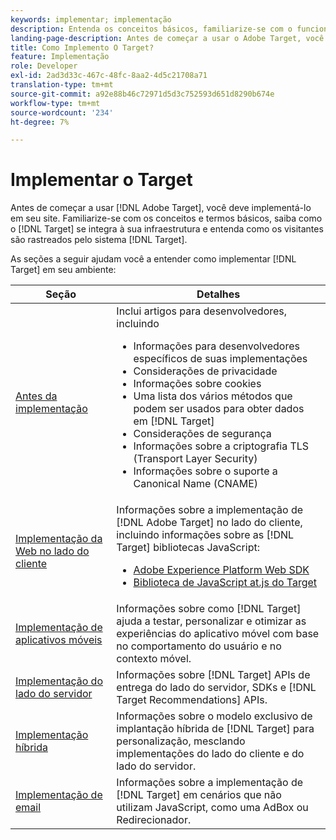 ```yaml
---
keywords: implementar; implementação
description: Entenda os conceitos básicos, familiarize-se com o funcionamento do  [!DNL Target] e se integre à sua infraestrutura e entenda como os visitantes são rastreados.
landing-page-description: Antes de começar a usar o Adobe Target, você deve implementá-lo em seu site, entender alguns conceitos e termos básicos e se familiarizar com o funcionamento do  [!DNL Target] .
title: Como Implemento O Target?
feature: Implementação
role: Developer
exl-id: 2ad3d33c-467c-48fc-8aa2-4d5c21708a71
translation-type: tm+mt
source-git-commit: a92e88b46c72971d5d3c752593d651d8290b674e
workflow-type: tm+mt
source-wordcount: '234'
ht-degree: 7%

---
```


# Implementar o Target

Antes de começar a usar [!DNL Adobe Target], você deve implementá-lo em seu site. Familiarize-se com os conceitos e termos básicos, saiba como o [!DNL Target] se integra à sua infraestrutura e entenda como os visitantes são rastreados pelo sistema [!DNL Target].

As seções a seguir ajudam você a entender como implementar [!DNL Target] em seu ambiente:

| Seção | Detalhes |
| --- | --- |
| [Antes da implementação](c-considerations-before-you-implement-target/considerations-before-you-implement-target.md) | Inclui artigos para desenvolvedores, incluindo<ul><li>Informações para desenvolvedores específicos de suas implementações</li><li>Considerações de privacidade</li><li>Informações sobre cookies<li>Uma lista dos vários métodos que podem ser usados para obter dados em [!DNL Target]</li><li>Considerações de segurança</li><li>Informações sobre a criptografia TLS (Transport Layer Security)</li><li>Informações sobre o suporte a Canonical Name (CNAME)</li></ul> |
| [Implementação da Web no lado do cliente](/help/c-implementing-target/c-implementing-target-for-client-side-web/implement-target-for-client-side-web.md) | Informações sobre a implementação de [!DNL Adobe Target] no lado do cliente, incluindo informações sobre as [!DNL Target] bibliotecas JavaScript:<ul><li>[Adobe Experience Platform Web SDK](/help/c-implementing-target/c-implementing-target-for-client-side-web/aep-web-sdk.md)</li><li>[Biblioteca de JavaScript at.js do Target](/help/c-implementing-target/c-implementing-target-for-client-side-web/c-how-atjs-works/how-atjs-works.md)</li></ul> |
| [Implementação de aplicativos móveis](/help/c-target-mobile-app/target-mobile-app.md) | Informações sobre como [!DNL Target] ajuda a testar, personalizar e otimizar as experiências do aplicativo móvel com base no comportamento do usuário e no contexto móvel. |
| [Implementação do lado do servidor](/help/c-implementing-target/c-api-and-sdk-overview/api-and-sdk-overview.md) | Informações sobre [!DNL Target] APIs de entrega do lado do servidor, SDKs e [!DNL Target Recommendations] APIs. |
| [Implementação híbrida](/help/c-implementing-target/hybrid-implementation.md) | Informações sobre o modelo exclusivo de implantação híbrida de [!DNL Target] para personalização, mesclando implementações do lado do cliente e do lado do servidor. |
| [Implementação de email](c-non-javascript-based-implementation/non-javascript-based-implementation.md) | Informações sobre a implementação de [!DNL Target] em cenários que não utilizam JavaScript, como uma AdBox ou Redirecionador. |

